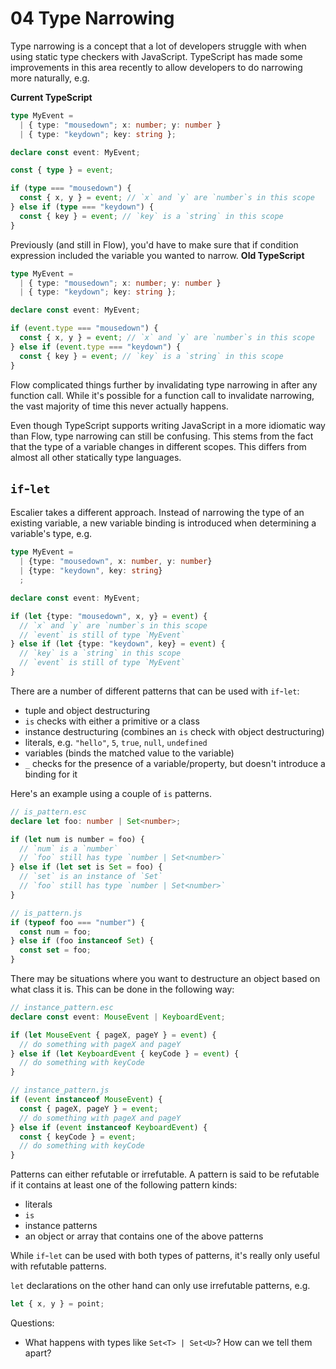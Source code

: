 # 04 Type Narrowing

Type narrowing is a concept that a lot of developers struggle with when using
static type checkers with JavaScript. TypeScript has made some improvements in
this area recently to allow developers to do narrowing more naturally, e.g.

**Current TypeScript**

```typescript
type MyEvent =
  | { type: "mousedown"; x: number; y: number }
  | { type: "keydown"; key: string };

declare const event: MyEvent;

const { type } = event;

if (type === "mousedown") {
  const { x, y } = event; // `x` and `y` are `number`s in this scope
} else if (type === "keydown") {
  const { key } = event; // `key` is a `string` in this scope
}
```

Previously (and still in Flow), you'd have to make sure that if condition
expression included the variable you wanted to narrow. **Old TypeScript**

```ts
type MyEvent =
  | { type: "mousedown"; x: number; y: number }
  | { type: "keydown"; key: string };

declare const event: MyEvent;

if (event.type === "mousedown") {
  const { x, y } = event; // `x` and `y` are `number`s in this scope
} else if (event.type === "keydown") {
  const { key } = event; // `key` is a `string` in this scope
}
```

Flow complicated things further by invalidating type narrowing in after any
function call. While it's possible for a function call to invalidate narrowing,
the vast majority of time this never actually happens.

Even though TypeScript supports writing JavaScript in a more idiomatic way than
Flow, type narrowing can still be confusing. This stems from the fact that the
type of a variable changes in different scopes. This differs from almost all
other statically type languages.

## `if`-`let`

Escalier takes a different approach. Instead of narrowing the type of an existing
variable, a new variable binding is introduced when determining a variable's
type, e.g.

```ts
type MyEvent =
  | {type: "mousedown", x: number, y: number}
  | {type: "keydown", key: string}
  ;

declare const event: MyEvent;

if (let {type: "mousedown", x, y} = event) {
  // `x` and `y` are `number`s in this scope
  // `event` is still of type `MyEvent`
} else if (let {type: "keydown", key} = event) {
  // `key` is a `string` in this scope
  // `event` is still of type `MyEvent`
}
```

There are a number of different patterns that can be used with `if`-`let`:

- tuple and object destructuring
- `is` checks with either a primitive or a class
- instance destructuring (combines an `is` check with object destructuring)
- literals, e.g. `"hello"`, `5`, `true`, `null`, `undefined`
- variables (binds the matched value to the variable)
- `_` checks for the presence of a variable/property, but doesn't introduce a
  binding for it

Here's an example using a couple of `is` patterns.

```ts
// is_pattern.esc
declare let foo: number | Set<number>;

if (let num is number = foo) {
  // `num` is a `number`
  // `foo` still has type `number | Set<number>`
} else if (let set is Set = foo) {
  // `set` is an instance of `Set`
  // `foo` still has type `number | Set<number>`
}

// is_pattern.js
if (typeof foo === "number") {
  const num = foo;
} else if (foo instanceof Set) {
  const set = foo;
}
```

There may be situations where you want to destructure an object based on what
class it is. This can be done in the following way:

```ts
// instance_pattern.esc
declare const event: MouseEvent | KeyboardEvent;

if (let MouseEvent { pageX, pageY } = event) {
  // do something with pageX and pageY
} else if (let KeyboardEvent { keyCode } = event) {
  // do something with keyCode
}

// instance_pattern.js
if (event instanceof MouseEvent) {
  const { pageX, pageY } = event;
  // do something with pageX and pageY
} else if (event instanceof KeyboardEvent) {
  const { keyCode } = event;
  // do something with keyCode
}
```

Patterns can either refutable or irrefutable. A pattern is said to be refutable
if it contains at least one of the following pattern kinds:

- literals
- `is`
- instance patterns
- an object or array that contains one of the above patterns

While `if`-`let` can be used with both types of patterns, it's really only
useful with refutable patterns.

`let` declarations on the other hand can only use irrefutable patterns, e.g.

```ts
let { x, y } = point;
```

Questions:

- What happens with types like `Set<T> | Set<U>`? How can we tell them apart?
